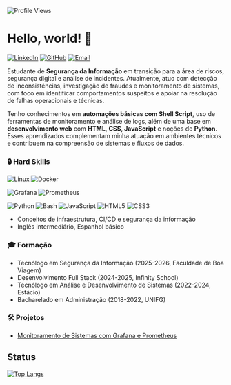 ![Profile Views](https://komarev.com/ghpvc/?username=SeuNomeDeUsuário)

# Hello, world! 👋

[![LinkedIn](https://img.shields.io/badge/LinkedIn-blue?style=flat&logo=linkedin&logoColor=white)](https://www.linkedin.com/in/winnie-wei045)
[![GitHub](https://img.shields.io/badge/GitHub-181717?style=flat&logo=github&logoColor=white)](https://github.com/NineWei)
[![Email](https://img.shields.io/badge/Email-0078D4?style=flat&logo=microsoft-outlook&logoColor=white)](mailto:winniewei1@hotmail.com)

Estudante de **Segurança da Informação** em transição para a área de riscos, segurança digital e análise de incidentes. Atualmente, atuo com detecção de inconsistências, investigação de fraudes e monitoramento de sistemas, com foco em identificar comportamentos suspeitos e apoiar na resolução de falhas operacionais e técnicas.

Tenho conhecimentos em **automações básicas com Shell Script**, uso de ferramentas de monitoramento e análise de logs, além de uma base em **desenvolvimento web** com **HTML, CSS, JavaScript** e noções de **Python**. Esses aprendizados complementam minha atuação em ambientes técnicos e contribuem na compreensão de sistemas e fluxos de dados.

### 🔒 **Hard Skills**

![Linux](https://img.shields.io/badge/-Linux-FCC624?style=flat-square&logo=linux&logoColor=black) ![Docker](https://img.shields.io/badge/-Docker-2496ED?style=flat-square&logo=docker&logoColor=white)

![Grafana](https://img.shields.io/badge/-Grafana-F46800?style=flat-square&logo=grafana&logoColor=white) ![Prometheus](https://img.shields.io/badge/-Prometheus-E6522C?style=flat-square&logo=prometheus&logoColor=white) 

![Python](https://img.shields.io/badge/-Python-3776AB?style=flat-square&logo=python&logoColor=white) ![Bash](https://img.shields.io/badge/-Bash-4EAA25?style=flat-square&logo=gnubash&logoColor=white) ![JavaScript](https://img.shields.io/badge/-JavaScript-F7DF1E?style=flat-square&logo=javascript&logoColor=black) ![HTML5](https://img.shields.io/badge/-HTML5-E34F26?style=flat-square&logo=html5&logoColor=white) ![CSS3](https://img.shields.io/badge/-CSS3-1572B6?style=flat-square&logo=css3&logoColor=white)
- Conceitos de infraestrutura, CI/CD e segurança da informação
- Inglês intermediário, Espanhol básico

### 🎓 **Formação**
- Tecnólogo em Segurança da Informação (2025-2026, Faculdade de Boa Viagem)
- Desenvolvimento Full Stack (2024-2025, Infinity School)
- Tecnólogo em Análise e Desenvolvimento de Sistemas (2022-2024, Estácio)
- Bacharelado em Administração (2018-2022, UNIFG)

### 🛠️ **Projetos**
- [Monitoramento de Sistemas com Grafana e Prometheus](https://github.com/NineWei/linux_lab_incidents)

## Status

[![Top Langs](https://github-readme-stats.vercel.app/api/top-langs/?username=NineWei&layout=compact&theme=dark)](https://github.com/anuraghazra/github-readme-stats)
